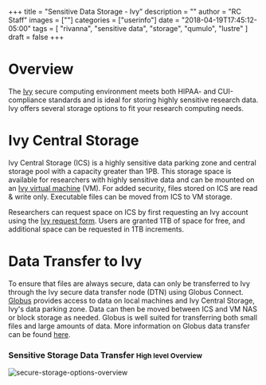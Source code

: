 +++
title = "Sensitive Data Storage - Ivy"
description = ""
author = "RC Staff"
images = [""]
categories = ["userinfo"]
date = "2018-04-19T17:45:12-05:00"
tags = [
    "rivanna", 
    "sensitive data",
    "storage",
    "qumulo",
    "lustre"
]
draft = false
+++

# Overview
The [Ivy](/userinfo/ivy/overview) secure computing environment meets both HIPAA- and CUI-compliance standards and is ideal for storing highly sensitive research data. Ivy offers several storage options to fit your research computing needs.

# Ivy Central Storage
Ivy Central Storage (ICS) is a highly sensitive data parking zone and central storage pool with a capacity greater than 1PB. This storage space is available for researchers with highly sensitive data and can be mounted on an [Ivy virtual machine](/userinfo/ivy/overview#virtual-machines) (VM). For added security, files stored on ICS are read & write only. Executable files can be moved from ICS to VM storage.

Researchers can request space on ICS by first requesting an Ivy account using the <a href="https://services.rc.virginia.edu/ivyvm" target="_blank">Ivy request form</a>. Users are granted 1TB of space for free, and additional space can be requested in 1TB increments.


# Data Transfer to Ivy

To ensure that files are always secure, data can only be transferred to Ivy through the Ivy secure data transfer node (DTN) using Globus Connect. <a href="https://www.globus.org/" target="_blank">Globus</a> provides access to data on local machines and Ivy Central Storage, Ivy's data parking zone. Data can then be moved between ICS and VM NAS or block storage as needed. Globus is well suited for transferring both small files and large amounts of data. More information on Globus data transfer can be found [here](/userinfo/data-transfer).

<h3>
  Sensitive Storage Data Transfer
  <small class="text-muted">High level Overview</small>
</h3>
<img src="https://s3.amazonaws.com/uvasom-assets/imgs/somrc-storage-secure-apr2018.png" alt="secure-storage-options-overview">
